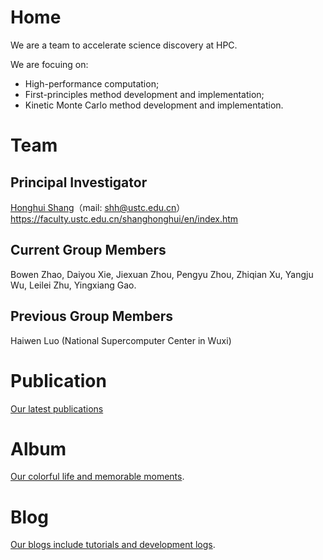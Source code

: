 # Home
We are a team to accelerate science discovery at HPC.  

We are focuing on:

- High-performance computation;
- First-principles method development and implementation;
- Kinetic Monte Carlo method development and implementation.

# Team

## Principal Investigator

[Honghui Shang](http://www.hfnl.ustc.edu.cn/detail?id=21014)（mail: shh@ustc.edu.cn）
https://faculty.ustc.edu.cn/shanghonghui/en/index.htm

## Current Group Members 
Bowen Zhao, Daiyou Xie, Jiexuan Zhou, Pengyu Zhou, Zhiqian Xu, Yangju Wu, Leilei Zhu, Yingxiang Gao.

## Previous Group Members
Haiwen Luo (National Supercomputer Center in Wuxi)

# Publication
[Our latest publications](https://quantumict.github.io/QuantumICT/publication/pub_other.html)

<!-- [Old version](https://quantumict.github.io/QuantumICT/publication/publications). -->

# Album
[Our colorful life and memorable moments](https://quantumict.github.io/QuantumICT/album/index).

# Blog
[Our blogs include tutorials and development logs](https://quantumict.github.io/QuantumICT/blog/).

<!-- # Group Meeting -->
<!-- [Our group meeting records](https://quantumict.github.io/QuantumICT/group_meeting).-->

